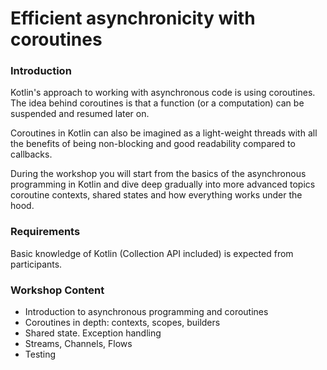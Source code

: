 # Efficient asynchronicity with coroutines

### Introduction 

Kotlin's approach to working with asynchronous code is using coroutines. The idea behind coroutines is that a function (or a computation) can be suspended and resumed later on. 

Coroutines in Kotlin can also be imagined as a light-weight threads with all the benefits of being non-blocking and good readability compared to callbacks. 

During the workshop you will start from the basics of the asynchronous programming in Kotlin and dive deep gradually into more advanced topics coroutine contexts, shared states and how everything works under the hood. 

### Requirements 

Basic knowledge of Kotlin (Collection API included) is expected from participants. 

### Workshop Content 

- Introduction to asynchronous programming and coroutines 
- Coroutines in depth: contexts, scopes, builders 
- Shared state. Exception handling 
- Streams, Channels, Flows 
- Testing 

 
